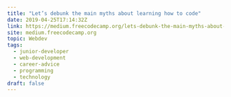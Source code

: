 ```yaml
---
title: "Let’s debunk the main myths about learning how to code"
date: 2019-04-25T17:14:32Z
link: https://medium.freecodecamp.org/lets-debunk-the-main-myths-about-learning-how-to-code-4e7774f8eee6?source=rss----336d898217ee---4
site: medium.freecodecamp.org
topic: Webdev
tags:
  - junior-developer
  - web-development
  - career-advice
  - programming
  - technology
draft: false
---
```

